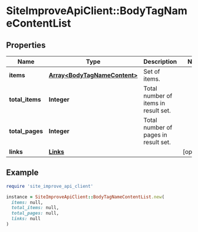 # SiteImproveApiClient::BodyTagNameContentList

## Properties

| Name | Type | Description | Notes |
| ---- | ---- | ----------- | ----- |
| **items** | [**Array&lt;BodyTagNameContent&gt;**](BodyTagNameContent.md) | Set of items. |  |
| **total_items** | **Integer** | Total number of items in result set. |  |
| **total_pages** | **Integer** | Total number of pages in result set. |  |
| **links** | [**Links**](Links.md) |  | [optional] |

## Example

```ruby
require 'site_improve_api_client'

instance = SiteImproveApiClient::BodyTagNameContentList.new(
  items: null,
  total_items: null,
  total_pages: null,
  links: null
)
```

